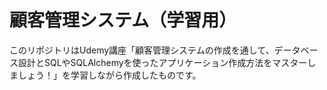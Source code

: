 # 顧客管理システム（学習用）
このリポジトリはUdemy講座「顧客管理システムの作成を通して、データベース設計とSQLやSQLAlchemyを使ったアプリケーション作成方法をマスターしましょう！」を学習しながら作成したものです。
